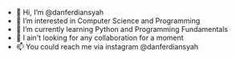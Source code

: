 - 👋 Hi, I’m @danferdiansyah
- 👀 I’m interested in Computer Science and Programming
- 🌱 I’m currently learning Python and Programming Fundamentals
- 💞️ I ain't looking for any collaboration for a moment
- 📫 You could reach me via instagram @danferdiansyah

<!---
danferdiansyah/danferdiansyah is a ✨ special ✨ repository because its `README.md` (this file) appears on your GitHub profile.
You can click the Preview link to take a look at your changes.
--->
